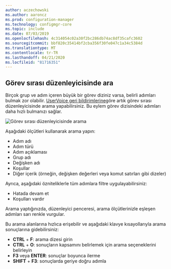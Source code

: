 ```yaml
---
author: aczechowski
ms.author: aaroncz
ms.prod: configuration-manager
ms.technology: configmgr-core
ms.topic: include
ms.date: 07/03/2019
ms.openlocfilehash: 4c314054c02a30f2bc286db74ac8df35cafc3602
ms.sourcegitcommit: bbf820c35414bf2cba356f30fe047c1a34c5384d
ms.translationtype: MT
ms.contentlocale: tr-TR
ms.lasthandoff: 04/21/2020
ms.locfileid: "81716351"
---
```

## <a name="search-the-task-sequence-editor"></a><a name="bkmk_tsedit"></a>Görev sırası düzenleyicisinde ara

<!--4621085-->

Birçok grup ve adım içeren büyük bir görev diziniz varsa, belirli adımları bulmak zor olabilir. [UserVoice geri bildirimlerine](https://configurationmanager.uservoice.com/forums/300492-ideas/suggestions/10015995-task-sequence-editor-search)göre artık görev sırası düzenleyicisinde arama yapabilirsiniz. Bu eylem görev dizisindeki adımları daha hızlı bulmanızı sağlar.

![Görev sırası düzenleyicisinde arama](../../media/4621085-task-sequence-search.png)

Aşağıdaki ölçütleri kullanarak arama yapın:

- Adım adı
- Adım türü
- Adım açıklaması
- Grup adı
- Değişken adı
- Koşullar
- Diğer içerik (örneğin, değişken değerleri veya komut satırları gibi dizeler)

Ayrıca, aşağıdaki özniteliklerle tüm adımlara filtre uygulayabilirsiniz:

- Hatada devam et
- Koşulları vardır

Arama yaptığınızda, düzenleyici penceresi, arama ölçütlerinizle eşleşen adımları sarı renkle vurgular.

Bu arama alanlarına hızlıca erişebilir ve aşağıdaki klavye kısayollarıyla arama sonuçlarına gidebilirsiniz:

- **CTRL** + **F**: arama dizesi girin
- **CTRL** + **O**: sonuçların kapsamını belirlemek için arama seçeneklerini belirleyin
- **F3** veya **ENTER**: sonuçlar boyunca ilerme
- **SHIFT** + **F3**: sonuçlarda geriye doğru adımla
